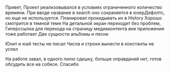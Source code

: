 Привет, 
Проект реализовывался в условиях ограниченного количество времени.
При вводе название в search оно сохраняется в юзерДефолтс, но еще не используется. Планировал прокидывать их в History
Хорошо смотрится в темной теме
На детальной экран переходит без проблем, Гиперссылка для перехода на страницу медиаконтента вне приложения тоже работает
Две сущности альбомы и песни

Юнит и юай тесты не писал
Числа и строки вынести в константы не успел

На работе завал, в одного пилю сдкшку, больше оправданий нет, готов обсудить все на собесе. 
Спасибо  


